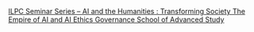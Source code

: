 [ILPC Seminar Series – AI and the Humanities : Transforming Society The Empire of AI and AI Ethics Governance   School of Advanced Study](https://qi.tc/qi/112065)